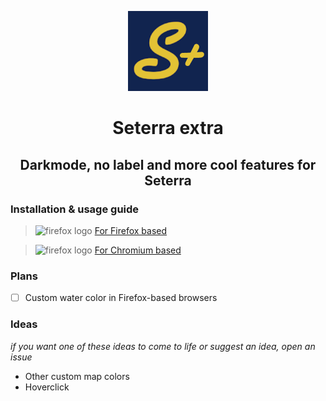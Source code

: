 <p align="center">
  <img src="./seterraextra-chromium/images/icon128.png" alt="seterraextra-logo"/>
</p>

<h1 align="center">
  Seterra extra
</h1>
<h2 align="center">
   Darkmode, no label and more cool features for Seterra 
</h2>

<h3>Installation & usage guide</h3>

> <img src="https://upload.wikimedia.org/wikipedia/commons/thumb/a/a0/Firefox_logo%2C_2019.svg/220px-Firefox_logo%2C_2019.svg.png" alt="firefox logo" width="32px" height="32px" /> [For Firefox based](./seterraextra-firefox/README.md)

> <img src="https://upload.wikimedia.org/wikipedia/commons/thumb/2/28/Chromium_Logo.svg/512px-Chromium_Logo.svg.png" alt="firefox logo" width="32px" height="32px" /> [For Chromium based](./seterraextra-chromium/README.md)

<h3>Plans</h3>

- [ ] Custom water color in Firefox-based browsers

<h3>Ideas</h3>

*if you want one of these ideas to come to life or suggest an idea, open an issue*

- Other custom map colors
- Hoverclick
